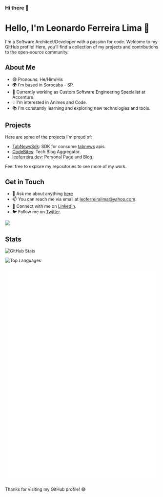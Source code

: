 ### Hi there 👋

# Hello, I'm Leonardo Ferreira Lima 👋

I'm a Software Architect/Developer with a passion for code. Welcome to my GitHub profile! Here, you'll find a collection of my projects and contributions to the open-source community.

## About Me
- 😄 Pronouns: He/Him/His
- 🌍 I'm based in Sorocaba - SP.
- 💼 Currently working as Custom Software Engineering Specialist at Accenture.
- 💡 I'm interested in Animes and Code.
- 📚 I'm constantly learning and exploring new technologies and tools.

## Projects

Here are some of the projects I'm proud of:

- [TabNewsSdk](https://github.com/leoferreiralima/tabnews-sdk): SDK for consume [tabnews](https://www.tabnews.com.br/) apis.
- [CodeBites](https://codebites.dev?utm_source=github_profile): Tech Blog Aggregator.
- [leoferreira.dev](https://leoferreira.dev?utm_source=github_profile): Personal Page and Blog.
  
Feel free to explore my repositories to see more of my work.

## Get in Touch
- 💬 Ask me about anything [here](https://github.com/leoferreiralima/leoferreiralima/issues)
- 📫 You can reach me via email at [leoferreiralima@yahoo.com](mailto:leoferreiralima@yahoo.com).
- 🔗 Connect with me on [LinkedIn](https://www.linkedin.com/in/leonardo-ferreira-lima/).
- 🐦 Follow me on [Twitter](https://twitter.com/leoferreir4l).


<a href="https://www.buymeacoffee.com/leoferreira">
  <img src="https://img.buymeacoffee.com/button-api/?text=Buy me a pizza&emoji=🍕&slug=leoferreira&button_colour=FFDD00&font_colour=000000&font_family=Cookie&outline_colour=000000&coffee_colour=ffffff" />
</a>


## Stats

![GitHub Stats](https://github-readme-stats.vercel.app/api?username=leoferreiralima&show_icons=true&theme=dark)

![Top Languages](https://github-readme-stats.vercel.app/api/top-langs/?username=leoferreiralima&layout=compact&theme=dark)

![Metrics](/github-metrics.svg)

Thanks for visiting my GitHub profile! 😄
